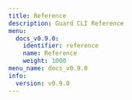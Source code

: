 ```yaml
---
title: Reference
description: Guard CLI Reference
menu:
  docs_v0.9.0:
    identifier: reference
    name: Reference
    weight: 1000
menu_name: docs_v0.9.0
info:
  version: v0.9.0
---
```


